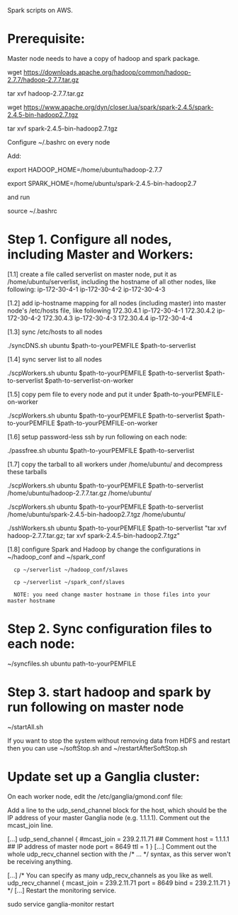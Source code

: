 Spark scripts on AWS.

# Prerequisite:

Master node needs to have a copy of hadoop and spark package. 

wget https://downloads.apache.org/hadoop/common/hadoop-2.7.7/hadoop-2.7.7.tar.gz

tar xvf hadoop-2.7.7.tar.gz

wget https://www.apache.org/dyn/closer.lua/spark/spark-2.4.5/spark-2.4.5-bin-hadoop2.7.tgz

tar xvf spark-2.4.5-bin-hadoop2.7.tgz

Configure ~/.bashrc on every node

Add:

export HADOOP_HOME=/home/ubuntu/hadoop-2.7.7

export SPARK_HOME=/home/ubuntu/spark-2.4.5-bin-hadoop2.7

and run 

source ~/.bashrc


# Step 1. Configure all nodes, including Master and Workers:

[1.1] create a file called serverlist on master node, put it as /home/ubuntu/serverlist, including the hostname of all other nodes, like following:
ip-172-30-4-1
ip-172-30-4-2
ip-172-30-4-3

[1.2] add ip-hostname mapping for all nodes (including master) into master node's /etc/hosts file, like following
172.30.4.1 ip-172-30-4-1
172.30.4.2 ip-172-30-4-2
172.30.4.3 ip-172-30-4-3
172.30.4.4 ip-172-30-4-4

[1.3] sync /etc/hosts to all nodes

./syncDNS.sh ubuntu $path-to-yourPEMFILE $path-to-serverlist

[1.4] sync server list to all nodes

./scpWorkers.sh ubuntu $path-to-yourPEMFILE $path-to-serverlist $path-to-serverlist $path-to-serverlist-on-worker

[1.5] copy pem file to every node and put it under $path-to-yourPEMFILE-on-worker

./scpWorkers.sh ubuntu $path-to-yourPEMFILE $path-to-serverlist $path-to-yourPEMFILE $path-to-yourPEMFILE-on-worker

[1.6] setup password-less ssh by run following on each node:

./passfree.sh ubuntu $path-to-yourPEMFILE $path-to-serverlist

[1.7] copy the tarball to all workers under /home/ubuntu/ and decompress these tarballs

./scpWorkers.sh ubuntu $path-to-yourPEMFILE $path-to-serverlist /home/ubuntu/hadoop-2.7.7.tar.gz /home/ubuntu/

./scpWorkers.sh ubuntu $path-to-yourPEMFILE $path-to-serverlist /home/ubuntu/spark-2.4.5-bin-hadoop2.7.tgz /home/ubuntu/

./sshWorkers.sh ubuntu $path-to-yourPEMFILE $path-to-serverlist "tar xvf hadoop-2.7.7.tar.gz; tar xvf spark-2.4.5-bin-hadoop2.7.tgz"


[1.8] configure Spark and Hadoop by change the configurations in ~/hadoop_conf and ~/spark_conf

      cp ~/serverlist ~/hadoop_conf/slaves
      
      cp ~/serverlist ~/spark_conf/slaves
      
      NOTE: you need change master hostname in those files into your master hostname

# Step 2. Sync configuration files to each node:

~/syncfiles.sh ubuntu path-to-yourPEMFILE

# Step 3. start hadoop and spark by run following on master node

~/startAll.sh

If you want to stop the system without removing data from HDFS and restart then you can use ~/softStop.sh and ~/restartAfterSoftStop.sh

# Update set up a Ganglia cluster:

On each worker node, edit the /etc/ganglia/gmond.conf file:

Add a line to the udp_send_channel block for the host, which should be the IP address of your master Ganglia node (e.g. 1.1.1.1). Comment out the mcast_join line.

[...]
udp_send_channel {
  #mcast_join = 239.2.11.71   ## Comment
  host = 1.1.1.1   ## IP address of master node
  port = 8649
  ttl = 1
}
[...]
Comment out the whole udp_recv_channel section with the /* ... */ syntax, as this server won't be receiving anything.

[...]
/* You can specify as many udp_recv_channels as you like as well.
udp_recv_channel {
  mcast_join = 239.2.11.71
  port = 8649
  bind = 239.2.11.71
}
*/
[...]
Restart the monitoring service.

sudo service ganglia-monitor restart




